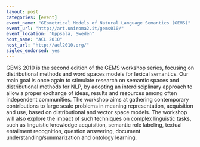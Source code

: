 ```yaml
---
layout: post
categories: [event]
event_name: "GEometrical Models of Natural Language Semantics (GEMS)"
event_url: "http://art.uniroma2.it/gems010/"
event_location: "Uppsala, Sweden"
host_name: "ACL 2010"
host_url: "http://acl2010.org/"
siglex_endorsed: yes
---
```

GEMS 2010 is the second edition of the GEMS workshop series, focusing on distributional methods and word spaces models for lexical semantics. Our main goal is once again to stimulate research on semantic spaces and distributional methods for NLP, by adopting an interdisciplinary approach to allow a proper exchange of ideas, results and resources among often independent communities. The workshop aims at gathering contemporary contributions to large scale problems in meaning representation, acquisition and use, based on distributional and vector space models. The workshop will also explore the impact of such techniques on complex linguistic tasks, such as linguistic knowledge acquisition, semantic role labeling, textual entailment recognition, question answering, document understanding/summarization and ontology learning.